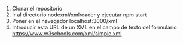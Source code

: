 1. Clonar el repositorio
2. Ir al directorio nodexml/xmlreader y ejecutar npm start
3. Poner en el navegador localhost:3000/xml
4. Introducir esta URL de un XML en el campo de texto del formulario https://www.w3schools.com/xml/simple.xml